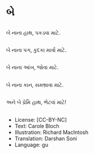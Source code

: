 # બે

##
બે નાના હાથ, પકડવા માટે.

##
બે નાના પગ, કુદકા માર્વા માટે.

##
બે નાના આંખ, જોવા માટે.

##
બે નાના કાન, સમભ્રાવા માટે.

##
અને બે પ્રેમિ હાથ, ભેટવાં માટે!

##
* License: [CC-BY-NC]
* Text: Carole Bloch
* Illustration: Richard MacIntosh
* Translation: Darshan Soni
* Language: gu
